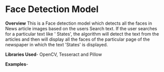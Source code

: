# Face Detection Model

**Overview**
This is a Face detection model which detects all the faces in News article images based on the users Search text. If the user searches for a particular text like ' States', the algorithm will detect the text from the articles and then will display all the faces of the particular page of the newspaper in which the text 'States' is displayed. 

**Libraries Used**- OpenCV, Tesseract and Pillow

**Examples**- 
